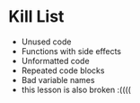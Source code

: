 Kill List
=========
* Unused code
* Functions with side effects
* Unformatted code
* Repeated code blocks
* Bad variable names
* this lesson is also broken :((((